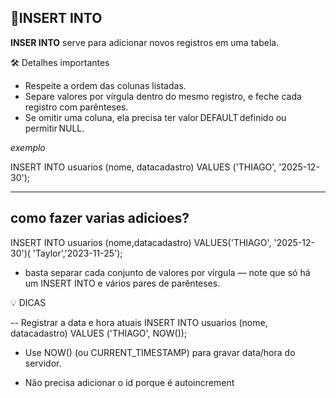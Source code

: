 ## 📌INSERT INTO

**INSER INTO** serve para adicionar novos registros em uma tabela.

🛠️ Detalhes importantes

- Respeite a ordem das colunas listadas.
- Separe valores por vírgula dentro do mesmo registro, e feche cada registro com parênteses.
- Se omitir uma coluna, ela precisa ter valor DEFAULT definido ou permitir NULL.

_exemplo_

INSERT INTO usuarios (nome, datacadastro)
VALUES ('THIAGO', '2025-12-30');

---

## como fazer varias adicioes?

INSERT INTO usuarios (nome,datacadastro) VALUES('THIAGO', '2025-12-30')( 'Taylor','2023-11-25');

- basta separar cada conjunto de valores por vírgula — note que só há um INSERT INTO e vários pares de parênteses.

💡 DICAS

-- Registrar a data e hora atuais
INSERT INTO usuarios (nome, datacadastro)
VALUES ('THIAGO', NOW());

- Use NOW() (ou CURRENT_TIMESTAMP) para gravar data/hora do servidor.

- Não precisa adicionar o id porque é autoincrement
